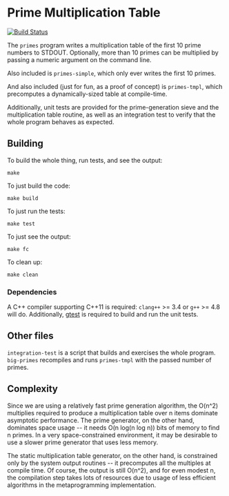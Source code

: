 # Prime Multiplication Table

[![Build Status](https://travis-ci.org/mrdomino/primes.svg?branch=master)](https://travis-ci.org/mrdomino/primes)

The `primes` program writes a multiplication table of the first 10 prime
numbers to STDOUT. Optionally, more than 10 primes can be multiplied by passing
a numeric argument on the command line.

Also included is `primes-simple`, which only ever writes the first 10 primes.

And also included (just for fun, as a proof of concept) is `primes-tmpl`, which
precomputes a dynamically-sized table at compile-time.

Additionally, unit tests are provided for the prime-generation sieve and the
multiplication table routine, as well as an integration test to verify that the
whole program behaves as expected.

## Building

To build the whole thing, run tests, and see the output:

    make

To just build the code:

    make build

To just run the tests:

    make test

To just see the output:

    make fc

To clean up:

    make clean

### Dependencies

A C++ compiler supporting C++11 is required: `clang++` >= 3.4 or `g++` >= 4.8
will do. Additionally, [gtest](https://code.google.com/p/googletest/) is
required to build and run the unit tests.

## Other files

`integration-test` is a script that builds and exercises the whole program.
`big-primes` recompiles and runs `primes-tmpl` with the passed number of
primes.

## Complexity

Since we are using a relatively fast prime generation algorithm, the O(n^2)
multiplies required to produce a multiplication table over n items dominate
asymptotic performance. The prime generator, on the other hand, dominates space
usage -- it needs O(n log(n log n)) bits of memory to find n primes. In a very
space-constrained environment, it may be desirable to use a slower prime
generator that uses less memory.

The static multiplication table generator, on the other hand, is constrained
only by the system output routines -- it precomputes all the multiples at
compile time. Of course, the output is still O(n^2), and for even modest n, the
compilation step takes lots of resources due to usage of less efficient
algorithms in the metaprogramming implementation.
